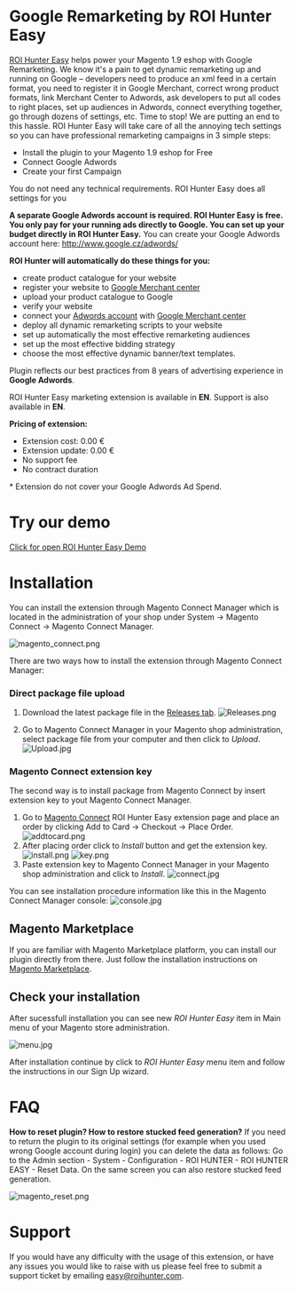 # Google Remarketing by ROI Hunter Easy

[ROI Hunter Easy](http://easy.roihunter.com/) helps power your Magento 1.9 eshop with Google Remarketing. We know it's a pain to get dynamic remarketing up and running on Google – developers need to produce an xml feed in a certain format, you need to register it in Google Merchant, correct wrong product formats, link Merchant Center to Adwords, ask developers to put all codes to right places, set up audiences in Adwords, connect everything together, go through dozens of settings, etc. Time to stop! We are putting an end to this hassle. ROI Hunter Easy will take care of all the annoying tech settings so you can have professional remarketing campaigns in 3 simple steps:

* Install the plugin to your Magento 1.9 eshop for Free
* Connect Google Adwords
* Create your first Campaign

You do not need any technical requirements. ROI Hunter Easy does all settings for you

**A separate Google Adwords account is required. ROI Hunter Easy is free. You only pay for your running ads directly to Google. You can set up your budget directly in ROI Hunter Easy.** You can create your Google Adwords account here: http://www.google.cz/adwords/

**ROI Hunter will automatically do these things for you:**

* create product catalogue for your website
* register your website to [Google Merchant center](https://www.google.cz/retail/merchant-center/)
* upload your product catalogue to Google
* verify your website
* connect your [Adwords account](https://www.google.cz/adwords/) with [Google Merchant center](https://www.google.cz/retail/merchant-center/)
* deploy all dynamic remarketing scripts to your website
* set up automatically the most effective remarketing audiences
* set up the most effective bidding strategy
* choose the most effective dynamic banner/text templates.

Plugin reflects our best practices from 8 years of advertising experience in **Google Adwords**. 

ROI Hunter Easy marketing extension is available in **EN**. Support is also available in **EN**.

**Pricing of extension:** 

* Extension cost: 0.00 €
* Extension update: 0.00 €
* No support fee
* No contract duration

\* Extension do not cover your Google Adwords Ad Spend. 

# Try our demo
[Click for open ROI Hunter Easy Demo](https://easy.roihunter.com/demo?utm_source=github&utm_campaign=github_readme&utm_medium=website&utm_content=magento1#demo)
# Installation

You can install the extension through Magento Connect Manager which is located in the administration of your shop under System -> Magento Connect -> Magento Connect Manager.

![magento_connect.png](https://s24.postimg.org/xklpxpysl/mc01.jpg)

There are two ways how to install the extension through Magento Connect Manager:

### Direct package file upload
1) Download the latest package file in the [Releases tab](https://github.com/business-factory/roi-hunter-easy-magento1-plugin/releases).
![Releases.png](https://s4.postimg.org/tlx0kled9/releases.png)

2) Go to Magento Connect Manager in your Magento shop administration, select package file from your computer and then click to _Upload_.
![Upload.jpg](https://s4.postimg.org/sxo61nfnh/upload.jpg)

### Magento Connect extension key 
The second way is to install package from Magento Connect by insert extension key to yout Magento Connect Manager.

1) Go to [Magento Connect](https://www.magentocommerce.com/magento-connect/roi-hunter-easy.html) ROI Hunter Easy extension page and place an order by clicking Add to Card -> Checkout -> Place Order.
![addtocard.png](https://s22.postimg.org/y7hk0lblt/addtocard.png)
2) After placing order click to _Install_ button and get the extension key.
![install.png](https://s22.postimg.org/fgfmqfh1d/install.png)
![key.png](https://s3.postimg.org/ntr6a6ag3/key.png)
3) Paste extension key to Magento Connect Manager in your Magento shop administration and click to _Install_.
![connect.jpg](https://s4.postimg.org/vy50i6qyl/connect.jpg)

You can see installation procedure information like this in the Magento Connect Manager console:
![console.jpg](https://s4.postimg.org/v9w5z8s8t/console.jpg)

## Magento Marketplace

If you are familiar with Magento Marketplace platform, you can install our plugin directly from there. Just follow the installation instructions on [Magento Marketplace](https://marketplace.magento.com/businessfactory-roihunter-easy.html).

## Check your installation
After sucessfull installation you can see new _ROI Hunter Easy_ item in Main menu of your Magento store administration.

![menu.jpg](https://s4.postimg.org/il1vfkm4d/menu.jpg)

After installation continue by click to _ROI Hunter Easy_ menu item and follow the instructions in our Sign Up wizard.


# FAQ
**How to reset plugin? How to restore stucked feed generation?**
If you need to return the plugin to its original settings (for example when you used wrong Google account during login) you can delete the data as follows: Go to the Admin section - System - Configuration - ROI HUNTER - ROI HUNTER EASY  - Reset Data. On the same screen you can also restore stucked feed generation.

![magento_reset.png](https://s27.postimg.org/omt02r3hv/Sni_mek_obrazovky_2017_01_06_v_18_48_26.png)

# Support
If you would have any difficulty with the usage of this extension, or have any issues you would like to raise with us please feel free to submit a support ticket by emailing easy@roihunter.com.
 
